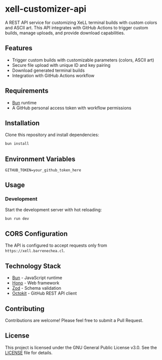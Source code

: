 # xell-customizer-api

A REST API service for customizing XeLL terminal builds with custom colors and ASCII art. This API integrates with GitHub Actions to trigger custom builds, manage uploads, and provide download capabilities.

## Features

- Trigger custom builds with customizable parameters (colors, ASCII art)
- Secure file upload with unique ID and key pairing
- Download generated terminal builds
- Integration with GitHub Actions workflow

## Requirements

- [Bun](https://bun.sh/) runtime
- A GitHub personal access token with workflow permissions

## Installation

Clone this repository and install dependencies:

```sh
bun install
```

## Environment Variables

```
GITHUB_TOKEN=your_github_token_here
```

## Usage

### Development

Start the development server with hot reloading:

```sh
bun run dev
```

## CORS Configuration

The API is configured to accept requests only from `https://xell.barrenechea.cl`.

## Technology Stack

- [Bun](https://bun.sh/) - JavaScript runtime
- [Hono](https://github.com/honojs/hono) - Web framework
- [Zod](https://github.com/colinhacks/zod) - Schema validation
- [Octokit](https://github.com/octokit/rest.js) - GitHub REST API client

## Contributing

Contributions are welcome! Please feel free to submit a Pull Request.

## License

This project is licensed under the GNU General Public License v3.0. See the [LICENSE](LICENSE) file for details.
